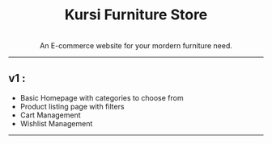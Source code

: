 <h1 align="center" font-weight: bold">Kursi Furniture Store</h1>

<p align="center"> 
<br/> An E-commerce website for your mordern furniture need.  </p>

---

## v1 :

- Basic Homepage with categories to choose from
- Product listing page with filters
- Cart Management
- Wishlist Management

---
                 
                 
